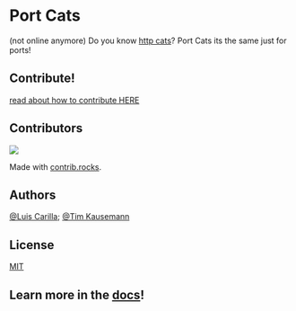 # Port Cats
(not online anymore) 
Do you know [http cats](https://http.cat)? Port Cats its the same just for ports!

## Contribute!

[read about how to contribute HERE](/docs/CONTRIBUTING.md)

## Contributors

<a href="https://github.com/sycrw/portcats/graphs/contributors">
  <img src="https://contrib.rocks/image?repo=sycrw/portcats" />
</a>

Made with [contrib.rocks](https://contrib.rocks).

## Authors

[@Luis Carilla](https://github.com/lcarilla); [@Tim Kausemann](https://github.com/sycrw)

## License

[MIT](/LICENSE)

## Learn more in the [docs](/docs/index.md)!
